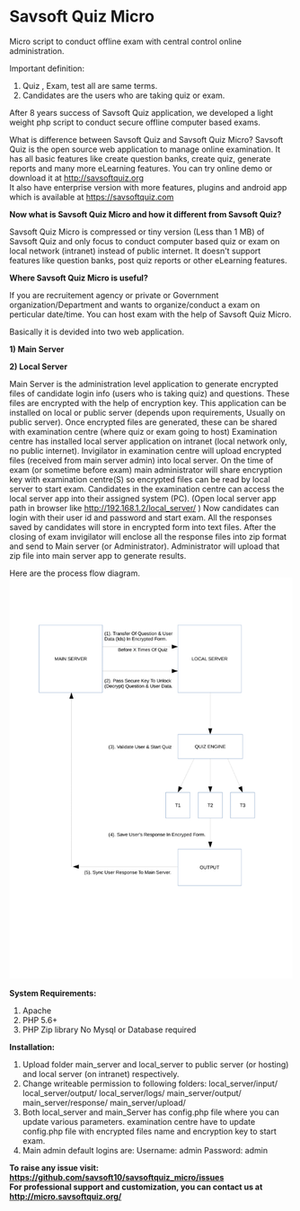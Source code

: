 # Savsoft Quiz Micro
Micro script to conduct offline exam with central control online administration.

Important definition: 
1) Quiz , Exam, test all are same terms.
2) Candidates are the users who are taking quiz or exam.

After 8 years success of Savsoft Quiz application, we developed a light weight php script to conduct secure offline computer based exams.

What is difference between Savsoft Quiz and Savsoft Quiz Micro?
Savsoft Quiz is the open source web application to manage online examination. It has all basic features like create question banks, create quiz, generate reports and many more eLearning features. 
You can try online demo or download it at http://savsoftquiz.org  
It also have enterprise version with more features, plugins and android app which is available at https://savsoftquiz.com 

<b>Now what is Savsoft Quiz Micro and how it different from Savsoft Quiz?</b>

Savsoft Quiz Micro is compressed or tiny version (Less than 1 MB)  of Savsoft Quiz and only focus to conduct computer based quiz or exam on local network (intranet) instead of public internet.
It doesn't support features like question banks, post quiz reports or other eLearning features.

<b>Where Savsoft Quiz Micro is useful?</b>

If you are recruitement agency or private or Government organization/Department and wants to organize/conduct a exam on perticular date/time.
You can host exam with the help of Savsoft Quiz Micro. 

Basically it is devided into two web application.

<b>1) Main Server</b>

<b>2) Local Server</b>

Main Server is the administration level application to generate encrypted files of candidate login info (users who is taking quiz) and questions. These files are encrypted with the help of encryption key.
  This application can be installed on local or public server (depends upon requirements, Usually on public server). Once encrypted files are generated, these can be shared with examination centre (where quiz or exam going to host) 
 Examination centre has installed local server application on intranet (local network only, no public internet). Invigilator in examination centre will upload encrypted files (received from main server admin) into local server. 
 On the time of exam (or sometime before exam) main administrator will share encryption key with examination centre(S) so encrypted files can be read by local server to start exam.
Candidates in the examination centre can access the local server app into their assigned system (PC). (Open local server app path in browser like http://192.168.1.2/local_server/ )
Now candidates can login with their user id and password and start exam. All the responses saved by candidates will store in encrypted form into text files.
After the closing of exam invigilator will enclose all the response files into zip format and send to Main server (or Administrator).
Administrator will upload that zip file into main server app to generate results.

Here are the process flow diagram.
<img src="data-flow.png">

<b>System Requirements:</b>
1) Apache
2) PHP 5.6+ 
3) PHP Zip library
No Mysql or Database required

<b>Installation:</b>
1) Upload folder main_server and local_server to public server (or hosting) and local server (on intranet) respectively.
2) Change writeable permission to following folders:
   local_server/input/
   local_server/output/
   local_server/logs/
   main_server/output/
   main_server/response/
   main_server/upload/
3) Both local_server and main_Server has config.php file where you can update various parameters.
examination centre have to update config.php file with encrypted files name and encryption key to start exam.
4) Main admin default logins are:
Username: admin
Password: admin

<b>To raise any issue visit: https://github.com/savsoft10/savsoftquiz_micro/issues
<br>
For professional support and customization, you can contact us at http://micro.savsoftquiz.org/	 
</b>


